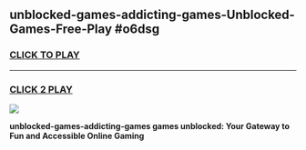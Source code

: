 
## unblocked-games-addicting-games-Unblocked-Games-Free-Play #o6dsg
<h3>
<a href="https://us.freeplayer.one?title=unblocked-games-addicting-games&ref=9M">CLICK TO PLAY</a></h3>
<hr>

<h3>
<a href="https://us.freeplayer.one?title=unblocked-games-addicting-games&ref=9M">CLICK 2 PLAY</a>
  
</h3>

<a href="https://us.freeplayer.one?title=unblocked-games-addicting-games&ref=9M"><img src="https://clearcache.store/games.png"></a>


**unblocked-games-addicting-games games unblocked: Your Gateway to Fun and Accessible Online Gaming**
